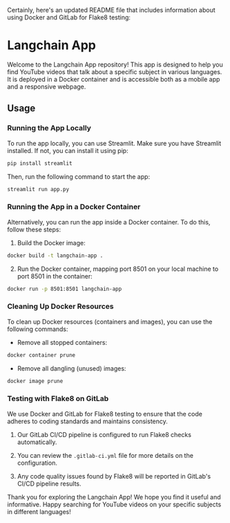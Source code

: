 Certainly, here's an updated README file that includes information about using Docker and GitLab for Flake8 testing:

# Langchain App

Welcome to the Langchain App repository! This app is designed to help you find YouTube videos that talk about a specific subject in various languages. It is deployed in a Docker container and is accessible both as a mobile app and a responsive webpage.

## Usage

### Running the App Locally

To run the app locally, you can use Streamlit. Make sure you have Streamlit installed. If not, you can install it using pip:

```bash
pip install streamlit
```

Then, run the following command to start the app:

```bash
streamlit run app.py
```

### Running the App in a Docker Container

Alternatively, you can run the app inside a Docker container. To do this, follow these steps:

1. Build the Docker image:

```bash
docker build -t langchain-app .
```

2. Run the Docker container, mapping port 8501 on your local machine to port 8501 in the container:

```bash
docker run -p 8501:8501 langchain-app
```

### Cleaning Up Docker Resources

To clean up Docker resources (containers and images), you can use the following commands:

- Remove all stopped containers:

```bash
docker container prune
```

- Remove all dangling (unused) images:

```bash
docker image prune
```

### Testing with Flake8 on GitLab

We use Docker and GitLab for Flake8 testing to ensure that the code adheres to coding standards and maintains consistency.

1. Our GitLab CI/CD pipeline is configured to run Flake8 checks automatically.

2. You can review the `.gitlab-ci.yml` file for more details on the configuration.

3. Any code quality issues found by Flake8 will be reported in GitLab's CI/CD pipeline results.

Thank you for exploring the Langchain App! We hope you find it useful and informative. Happy searching for YouTube videos on your specific subjects in different languages!
